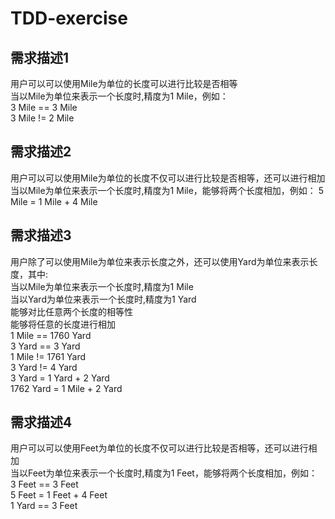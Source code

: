 # TDD-exercise
## 需求描述1
用户可以可以使用Mile为单位的长度可以进行比较是否相等  
当以Mile为单位来表示一个长度时,精度为1 Mile，例如：  
 3 Mile == 3 Mile  
 3 Mile != 2 Mile  
## 需求描述2
用户可以可以使用Mile为单位的长度不仅可以进行比较是否相等，还可以进行相加  
当以Mile为单位来表示一个长度时,精度为1 Mile，能够将两个长度相加，例如： 
 5 Mile = 1 Mile + 4 Mile  
## 需求描述3
用户除了可以使用Mile为单位来表示长度之外，还可以使用Yard为单位来表示长度，其中:  
当以Mile为单位来表示一个长度时,精度为1 Mile  
当以Yard为单位来表示一个长度时,精度为1 Yard  
能够对比任意两个长度的相等性  
能够将任意的长度进行相加  
 1 Mile == 1760 Yard  
 3 Yard == 3 Yard  
 1 Mile != 1761 Yard  
 3 Yard != 4 Yard  
 3 Yard = 1 Yard + 2 Yard  
 1762 Yard = 1 Mile + 2 Yard  
## 需求描述4
用户可以可以使用Feet为单位的长度不仅可以进行比较是否相等，还可以进行相加  
当以Feet为单位来表示一个长度时,精度为1 Feet，能够将两个长度相加，例如：  
 3 Feet == 3 Feet  
 5 Feet = 1 Feet + 4 Feet  
 1 Yard == 3 Feet  
